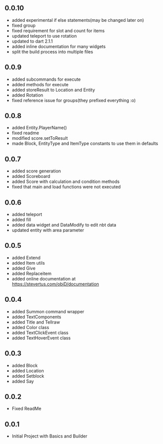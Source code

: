 ## 0.0.10
* added experimental if else statements(may be changed later on)
* fixed group
* fixed requirement for slot and count for items
* updated teleport to use rotation
* updated to dart 2.1.1
* added inline documentation for many widgets
* split the build process into multiple files

## 0.0.9
* added subcommands for execute
* added methods for execute
* added storeResult to Location and Entity
* added Rotation
* fixed reference issue for groups(they prefixed everything :o)

## 0.0.8
* added Entity.PlayerName()
* fixed readme
* modified score.setToResult
* made Block, EntityType and ItemType constants to use them in defaults

## 0.0.7
* added score generation
* added Scoreboard
* added Score with calculation and condition methods
* fixed that main and load functions were not executed
## 0.0.6
* added teleport
* added fill
* added data widget and DataModify to edit nbt data
* updated entity with area parameter
## 0.0.5
* added Extend
* added Item utils
* added Give
* added Replaceitem
* added online documentation at https://stevertus.com/objD/documentation

## 0.0.4
* added Summon command wrapper
* added TextComponents
* added Title and Tellraw
* added Color class
* added TextClickEvent class
* added TextHoverEvent class
## 0.0.3
* added Block
* added Location
* added Setblock
* added Say
## 0.0.2
* Fixed ReadMe

## 0.0.1
* Initial Project with Basics and Builder